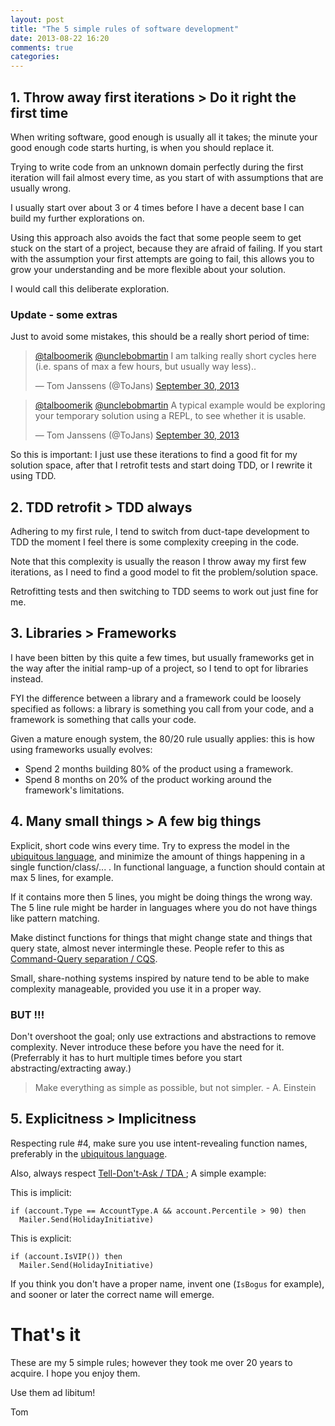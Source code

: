 ```yaml
---
layout: post
title: "The 5 simple rules of software development"
date: 2013-08-22 16:20
comments: true
categories: 
---
```


## 1. Throw away first iterations > Do it right the first time

When writing software, good enough is usually all it takes; the minute your good enough code starts hurting, is when you should replace it.

Trying to write code from an unknown domain perfectly during the first iteration will fail almost every time, as you start of with assumptions that are usually wrong.

I usually start over about 3 or 4 times before I have a decent base I can build my further explorations on.

Using this approach also avoids the fact that some people seem to get stuck on the start of a project, because they are afraid of failing. If you start with the assumption your first attempts are going to fail, this allows you to grow your understanding and be more flexible about your solution.

I would call this deliberate exploration.

### Update - some extras

Just to avoid some mistakes, this should be a really short period of time:

<blockquote class="twitter-tweet"><p><a href="https://twitter.com/talboomerik">@talboomerik</a> <a href="https://twitter.com/unclebobmartin">@unclebobmartin</a> I am talking really short cycles here (i.e. spans of max a few hours, but usually way less)..</p>&mdash; Tom Janssens (@ToJans) <a href="https://twitter.com/ToJans/statuses/384685527040946176">September 30, 2013</a></blockquote>
<script async src="//platform.twitter.com/widgets.js" charset="utf-8"></script>

<blockquote class="twitter-tweet"><p><a href="https://twitter.com/talboomerik">@talboomerik</a> <a href="https://twitter.com/unclebobmartin">@unclebobmartin</a> A typical example would be exploring your temporary solution using a REPL, to see whether it is usable.</p>&mdash; Tom Janssens (@ToJans) <a href="https://twitter.com/ToJans/statuses/384684916509655041">September 30, 2013</a></blockquote>
<script async src="//platform.twitter.com/widgets.js" charset="utf-8"></script>

So this is important: I just use these iterations to find a good fit for my solution space, after that I retrofit tests and start doing TDD, or I rewrite it
using TDD.



## 2. TDD retrofit > TDD always

Adhering to my first rule, I tend to switch from duct-tape development to TDD the moment I feel there is some complexity creeping in the code. 

Note that this complexity is usually the reason I throw away my first few iterations, as I need to find a good model to fit the problem/solution space.

Retrofitting tests and then switching to TDD seems to work out just fine for me.

## 3. Libraries > Frameworks

I have been bitten by this quite a few times, but usually frameworks get in the way after the initial ramp-up of a project, so I tend to opt for libraries instead.

FYI the difference between a library and a framework could be loosely specified as follows: a library is something you call from your code, and a framework is something that calls your code.

Given a mature enough system, the 80/20 rule usually applies: this is how using frameworks usually evolves:

- Spend 2 months building 80% of the product using a framework.
- Spend 8 months on 20% of the product working around the framework's limitations.

## 4. Many small things > A few big things

Explicit, short code wins every time. Try to express the model in the [ubiquitous language](http://martinfowler.com/bliki/UbiquitousLanguage.html), and minimize the amount of things happening in a single function/class/... . In functional language, a function should contain at max 5 lines, for example.

If it contains more then 5 lines, you might be doing things the wrong way. The 5 line rule might be harder in languages where you do not have things like pattern matching.

Make distinct functions for things that might change state and things that query state, almost never intermingle these. People refer to this as [Command-Query separation / CQS](http://en.wikipedia.org/wiki/Command%E2%80%93query_separation).

Small, share-nothing systems inspired by nature tend to be able to make complexity manageable, provided you use it in a proper way.

### BUT !!!

Don't overshoot the goal; only use extractions and abstractions to remove complexity. Never introduce these before you have the need for it. (Preferrably it has to hurt multiple times before you start abstracting/extracting away.)

> Make everything as simple as possible, but not simpler. - A. Einstein

## 5. Explicitness > Implicitness

Respecting rule #4, make sure you use intent-revealing function names, preferably in the [ubiquitous language](http://martinfowler.com/bliki/UbiquitousLanguage.html). 

Also, always respect [Tell-Don't-Ask / TDA ](http://pragprog.com/articles/tell-dont-ask); A simple example:

This is implicit:

```
if (account.Type == AccountType.A && account.Percentile > 90) then
  Mailer.Send(HolidayInitiative)
````

This is explicit:

```
if (account.IsVIP()) then
  Mailer.Send(HolidayInitiative)
```

If you think you don't have a proper name, invent one (`IsBogus` for example), and sooner or later the correct name will emerge.

# That's it

These are my 5 simple rules; however they took me over 20 years to acquire. I hope you enjoy them.

Use them ad libitum!

Tom